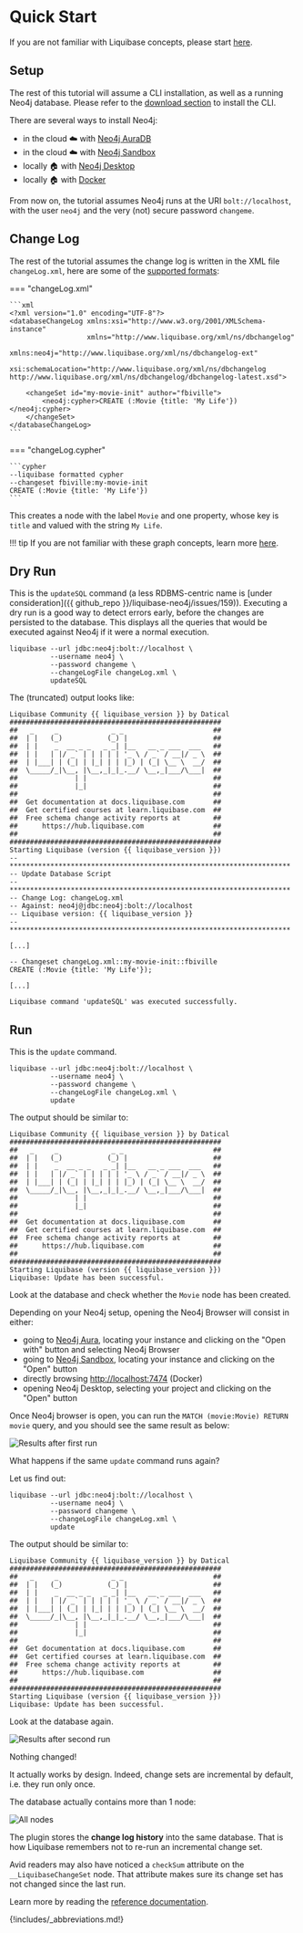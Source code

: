 # Quick Start

If you are not familiar with Liquibase concepts, please start [here](https://docs.liquibase.com/concepts/home.html).

## Setup

The rest of this tutorial will assume a CLI installation, as well as a running Neo4j database.
Please refer to the [download section](../download) to install the CLI.

There are several ways to install Neo4j:

- in the cloud ☁️ with [Neo4j AuraDB](https://neo4j.com/cloud/platform/aura-graph-database/)
- in the cloud ☁️ with [Neo4j Sandbox](https://sandbox.neo4j.com/)
- locally 🏠 with [Neo4j Desktop](https://neo4j.com/download/)
- locally 🏠 with [Docker](https://hub.docker.com/_/neo4j)

From now on, the tutorial assumes Neo4j runs at the URI `bolt://localhost`, with the user `neo4j` and the very (not)
secure password `changeme`.

## Change Log

The rest of the tutorial assumes the change log is written in the XML file `changeLog.xml`, here are some of the
[supported formats](https://docs.liquibase.com/concepts/changelogs/changelog-formats.html):

=== "changeLog.xml"
    
    ```xml
    <?xml version="1.0" encoding="UTF-8"?>
    <databaseChangeLog xmlns:xsi="http://www.w3.org/2001/XMLSchema-instance"
                       xmlns="http://www.liquibase.org/xml/ns/dbchangelog"
                       xmlns:neo4j="http://www.liquibase.org/xml/ns/dbchangelog-ext"
                       xsi:schemaLocation="http://www.liquibase.org/xml/ns/dbchangelog http://www.liquibase.org/xml/ns/dbchangelog/dbchangelog-latest.xsd">
    
        <changeSet id="my-movie-init" author="fbiville">
            <neo4j:cypher>CREATE (:Movie {title: 'My Life'})</neo4j:cypher>
        </changeSet>
    </databaseChangeLog>
    ```

=== "changeLog.cypher"

    ```cypher
    --liquibase formatted cypher
    --changeset fbiville:my-movie-init
    CREATE (:Movie {title: 'My Life'})
    ```

This creates a node with the label `Movie` and one property, whose key is `title` and valued with the string `My Life`.

!!! tip
    If you are not familiar with these graph concepts, learn more [here](https://neo4j.com/docs/getting-started/current/graphdb-concepts/).

## Dry Run

This is the `updateSQL` command (a less RDBMS-centric name is [under consideration]({{ github_repo }}/liquibase-neo4j/issues/159)).
Executing a dry run is a good way to detect errors early, before the changes are persisted to the database.
This displays all the queries that would be executed against Neo4j if it were a normal execution.

```shell
liquibase --url jdbc:neo4j:bolt://localhost \
          --username neo4j \
          --password changeme \
          --changeLogFile changeLog.xml \
          updateSQL
```

The (truncated) output looks like:
```
Liquibase Community {{ liquibase_version }} by Datical
####################################################
##   _     _             _ _                      ##
##  | |   (_)           (_) |                     ##
##  | |    _  __ _ _   _ _| |__   __ _ ___  ___   ##
##  | |   | |/ _` | | | | | '_ \ / _` / __|/ _ \  ##
##  | |___| | (_| | |_| | | |_) | (_| \__ \  __/  ##
##  \_____/_|\__, |\__,_|_|_.__/ \__,_|___/\___|  ##
##              | |                               ##
##              |_|                               ##
##                                                ##
##  Get documentation at docs.liquibase.com       ##
##  Get certified courses at learn.liquibase.com  ##
##  Free schema change activity reports at        ##
##      https://hub.liquibase.com                 ##
##                                                ##
####################################################
Starting Liquibase (version {{ liquibase_version }})
-- *********************************************************************
-- Update Database Script
-- *********************************************************************
-- Change Log: changeLog.xml
-- Against: neo4j@jdbc:neo4j:bolt://localhost
-- Liquibase version: {{ liquibase_version }}
-- *********************************************************************

[...]

-- Changeset changeLog.xml::my-movie-init::fbiville
CREATE (:Movie {title: 'My Life'});

[...]

Liquibase command 'updateSQL' was executed successfully.
```

## Run

This is the `update` command.

```shell
liquibase --url jdbc:neo4j:bolt://localhost \
          --username neo4j \
          --password changeme \
          --changeLogFile changeLog.xml \
          update
```

The output should be similar to:
```
Liquibase Community {{ liquibase_version }} by Datical
####################################################
##   _     _             _ _                      ##
##  | |   (_)           (_) |                     ##
##  | |    _  __ _ _   _ _| |__   __ _ ___  ___   ##
##  | |   | |/ _` | | | | | '_ \ / _` / __|/ _ \  ##
##  | |___| | (_| | |_| | | |_) | (_| \__ \  __/  ##
##  \_____/_|\__, |\__,_|_|_.__/ \__,_|___/\___|  ##
##              | |                               ##
##              |_|                               ##
##                                                ##
##  Get documentation at docs.liquibase.com       ##
##  Get certified courses at learn.liquibase.com  ##
##  Free schema change activity reports at        ##
##      https://hub.liquibase.com                 ##
##                                                ##
####################################################
Starting Liquibase (version {{ liquibase_version }})
Liquibase: Update has been successful.
```

Look at the database and check whether the `Movie` node has been created.

Depending on your Neo4j setup, opening the Neo4j Browser will consist in either:

- going to [Neo4j Aura](https://console.neo4j.io), locating your instance and clicking on the "Open with" button and selecting Neo4j Browser
- going to [Neo4j Sandbox](https://sandbox.neo4j.com/), locating your instance and clicking on the "Open" button
- directly browsing [http://localhost:7474](http://localhost:7474) (Docker)
- opening Neo4j Desktop, selecting your project and clicking on the "Open" button

Once Neo4j browser is open, you can run the `MATCH (movie:Movie) RETURN movie` query, and you should see the same result as below:

![Results after first run](assets/images/liquibase-neo4j-node-insertion.png)


What happens if the same `update` command runs again?

Let us find out:

```shell
liquibase --url jdbc:neo4j:bolt://localhost \
          --username neo4j \
          --password changeme \
          --changeLogFile changeLog.xml \
          update
```

The output should be similar to:
```
Liquibase Community {{ liquibase_version }} by Datical
####################################################
##   _     _             _ _                      ##
##  | |   (_)           (_) |                     ##
##  | |    _  __ _ _   _ _| |__   __ _ ___  ___   ##
##  | |   | |/ _` | | | | | '_ \ / _` / __|/ _ \  ##
##  | |___| | (_| | |_| | | |_) | (_| \__ \  __/  ##
##  \_____/_|\__, |\__,_|_|_.__/ \__,_|___/\___|  ##
##              | |                               ##
##              |_|                               ##
##                                                ##
##  Get documentation at docs.liquibase.com       ##
##  Get certified courses at learn.liquibase.com  ##
##  Free schema change activity reports at        ##
##      https://hub.liquibase.com                 ##
##                                                ##
####################################################
Starting Liquibase (version {{ liquibase_version }})
Liquibase: Update has been successful.
```

Look at the database again.

![Results after second run](assets/images/liquibase-neo4j-node-insertion-run-2.png)

Nothing changed!

It actually works by design. Indeed, change sets are incremental by default, i.e. they run only once.

The database actually contains more than 1 node:

![All nodes](assets/images/liquibase-neo4j-all-nodes.png)

The plugin stores the **change log history** into the same database.
That is how Liquibase remembers not to re-run an incremental change set.

Avid readers may also have noticed a `checkSum` attribute on the `__LiquibaseChangeSet` node.
That attribute makes sure its change set has not changed since the last run.

Learn more by reading the [reference documentation](../reference).


{!includes/_abbreviations.md!}